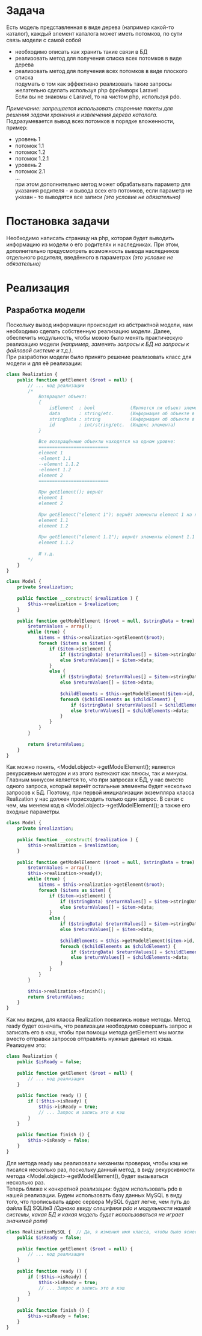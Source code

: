 # Задача
Есть модель представленная в виде дерева (например какой-то каталог), каждый элемент каталога может иметь потомков, по сути связь модели с самой собой  
- необходимо описать как хранить такие связи в БД  
- реализовать метод для получения списка всех потомков в виде дерева  
- реализовать метод для получения всех потомков в виде плоского списка  
подумать о том как эффективно реализовать такие запросы  
желательно сделать используя php фреймворк Laravel  
Если  вы не знакомы с Laravel, то на чистом php, используя pdo.  
  
*Примечание: запрещается использовать сторонние пакеты для решения задачи хранения и извлечения дерева каталога.*  
Подразумевается вывод всех потомков в порядке вложенности, пример:   
- уровень 1  
- потомок 1.1  
- потомок 1.2  
- потомок 1.2.1  
- уровень 2  
- потомок 2.1  
...  
при этом дополнительно метод может обрабатывать параметр для указания родителя - и вывода всех его потомков, если параметр не указан - то выводятся все записи *(это условие не обязательно)*  
# Постановка задачи
Необходимо написать страницу на php, которая будет выводить информацию из модели о его родителях и наследниках. При этом, дополнительно предусмотреть возможность вывода наследников отдельного родителя, введённого в параметрах *(это условие не обязательно)*
# Реализация
## Разработка модели
Поскольку вывод информации происходит из абстрактной модели, нам необходимо сделать собственную реализацию модели. Далее, обеспечить модульность, чтобы можно было менять практическую реализацию модели *(например, заменить запросы к БД на запросы к файловой системе и т.д.)*.  
При разработки модели было принято решение реализовать класс для модели и для её реализации:
```php
class Realization {
	public function getElement ($root = null) {
		// ... код реализации
		/*
			Возвращает объект:
			{
				isElement  : bool             (Является ли объект элементом или же группой (имеет ли потомков))
				data       : string/etc.      (Информация об объекте в оптимальном для реализации виде)
				stringData : string           (Информация об объекте в текстовом виде)
				id         : int/string/etc.  (Индекс элемента)
			}
			
			Все возвращённые объекты находятся на одном уровне:
			==========================
			element 1
			-element 1.1
			--element 1.1.2
			-element 1.2
			element 2
			==========================
			
			При getElement(); вернёт
			element 1
			element 2
			
			При getElement("element 1"); вернёт элементы element 1 на нижележащем уровне:
			element 1.1
			element 1.2
			
			При getElement("element 1.1"); вернёт элементы element 1.1 на нижележащем уровне:
			element 1.1.2
			
			И т.д.
		*/
	}
}

class Model {
	private $realization;
	
	public function __construct( $realization ) {
		$this->realization = $realization;
	}
	
	public function getModelElement ($root = null, $stringData = true) {
		$returnValues = array();
		while (true) {
			$items = $this->realization->getElement($root);
			foreach ($items as $item) {
				if ($item->isElement) {
					if ($stringData) $returnValues[] = $item->stringData;
					else $returnValues[] = $item->data;
				}
				else {
					if ($stringData) $returnValues[] = $item->stringData;
					else $returnValues[] = $item->data;
					
					$childElements = $this->getModelElement($item->id, $stringData);
					foreach ($childElements as $childElement) {
						if ($stringData) $returnValues[] = $childElements->stringData;
						else $returnValues[] = $childElements->data;
					}
				}
			}
		}
		
		return $returnValues;
	}
}
```
Как можно понять, <Model.object>->getModelElement(); является рекурсивным методом и из этого вытекают как плюсы, так и минусы.  
Главным минусом является то, что при запросах к БД, у нас вместо одного запроса, который вернёт остальные элементы будет несколько запросов к БД. Поэтому, при первой инициализации экземпляра класса Realization у нас должен происходить только один запрос. В связи с чем, мы меняем код в <Model.object>->getModelElement(); а также его входные параметры.
```php
class Model {
	private $realization;
	
	public function __construct( $realization ) {
		$this->realization = $realization;
	}
	
	public function getModelElement ($root = null, $stringData = true) {
		$returnValues = array();
		$this->realization->ready();
		while (true) {
			$items = $this->realization->getElement($root);
			foreach ($items as $item) {
				if ($item->isElement) {
					if ($stringData) $returnValues[] = $item->stringData;
					else $returnValues[] = $item->data;
				}
				else {
					if ($stringData) $returnValues[] = $item->stringData;
					else $returnValues[] = $item->data;
					
					$childElements = $this->getModelElement($item->id, $stringData);
					foreach ($childElements as $childElement) {
						if ($stringData) $returnValues[] = $childElements->stringData;
						else $returnValues[] = $childElements->data;
					}
				}
			}
		}
		
		$this->realization->finish();
		return $returnValues;
	}
}
```

Как мы видим, для класса Realization появились новые методы. Метод ready будет означать, что реализации необходимо совершить запрос и записать его в кэш, чтобы при помощи метода getElement мы могли вместо отправки запросов отправлять нужные данные из кэша. Реализуем это:  
```php
class Realization {
	public $isReady = false;
	
	public function getElement ($root = null) {
		// ... код реализации
	}
	
	public function ready () {
		if (!$this->isReady) {
			$this->isReady = true;
			// ... Запрос и запись это в кэш
		}
	}
	
	public function finish () {
		$this->isReady = false;
	}
}
```
Для метода ready мы реализовали механизм проверки, чтобы кэш не писался несколько раз, поскольку данный метод, в виду рекурсивности метода <Model.object>->getModelElement(), будет вызываться несколько раз.  
Теперь ближе к конкретной реализации: будем использовать pdo в нашей реализации. Будем использовать базу данных MySQL в виду того, что прописывать адрес сервера MySQL будет легче, чем путь до файла БД SQLite3 *(Однако ввиду специфики pdo и модульности нашей системы, какая БД и какая модель будет использоваться не играет значимой роли)*
```php
class RealizationMySQL {  // Да, я изменил имя класса, чтобы было яснее какая именно это реализация.
	public $isReady = false;
	
	public function getElement ($root = null) {
		// ... код реализации
	}
	
	public function ready () {
		if (!$this->isReady) {
			$this->isReady = true;
			// ... Запрос и запись это в кэш
		}
	}
	
	public function finish () {
		$this->isReady = false;
	}
}
```